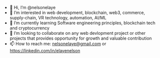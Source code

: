 - 👋 Hi, I’m @nelsonelaye
- 👀 I’m interested in web development, blockchain, web3, commerce, supply-chain, VR technology, automation, AI/ML
- 🌱 I’m currently learning Software engineering principles, blockchain tech and cryptocurrency
- 💞️ I’m looking to collaborate on any web devlopment project or other projects that provides opportunity for growth and valuable contribution
- 📫 How to reach me: nelsonelaye@gmail.com or https://linkedin.com/in/elayenelson

<!---
nelsonelaye/nelsonelaye is a ✨ special ✨ repository because its `README.md` (this file) appears on your GitHub profile.
You can click the Preview link to take a look at your changes.
--->
